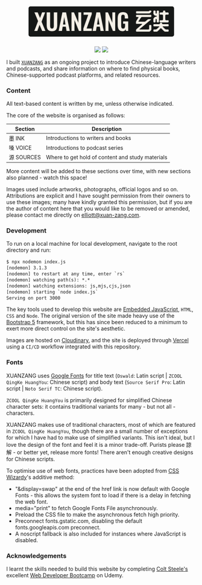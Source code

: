 <h1 align="center"><img src="./assets/xuanzang.png" width="386" height="80" style="border-radius: 5px;"></h1>

<p align="center">
  <a href="https://www.xuan-zang.com/"><img src="https://img.shields.io/github/deployments/essteer/xuan-zang/production?name=Vercel&?style=flat&logo=Vercel&label=Vercel"></a>
  <a href="https://snyk.io/test/github/essteer/xuan-zang"><img src="https://snyk.io/test/github/essteer/xuan-zang/badge.svg?name=Snyk&style=flat&logo=Snyk"></a>
</p>

I built [`XUANZANG`](https://www.xuan-zang.com) as an ongoing project to introduce Chinese-language writers and podcasts, and share information on where to find physical books, Chinese-supported podcast platforms, and related resources.

### Content

All text-based content is written by me, unless otherwise indicated.

The core of the website is organised as follows:

| Section    | Description                                      |
| ---------- | ------------------------------------------------ |
| 墨 INK     | Introductions to writers and books               |
| 嗓 VOICE   | Introductions to podcast series                  |
| 源 SOURCES | Where to get hold of content and study materials |

More content will be added to these sections over time, with new sections also planned - watch this space!

Images used include artworks, photographs, official logos and so on. Attributions are explicit and I have sought permission from their owners to use these images; many have kindly granted this permission, but if you are the author of content here that you would like to be removed or amended, please contact me directly on [elliott@xuan-zang.com](elliott@xuan-zang.com).

### Development

To run on a local machine for local development, navigate to the root directory and run:

```console
$ npx nodemon index.js
[nodemon] 3.1.3
[nodemon] to restart at any time, enter `rs`
[nodemon] watching path(s): *.*
[nodemon] watching extensions: js,mjs,cjs,json
[nodemon] starting `node index.js`
Serving on port 3000
```

The key tools used to develop this website are [Embedded JavaScript](https://ejs.co/), `HTML`, `CSS` and `Node`. The original version of the site made heavy use of the [Bootstrap 5](https://getbootstrap.com/) framework, but this has since been reduced to a minimum to exert more direct control on the site's aesthetic.

Images are hosted on [Cloudinary](https://cloudinary.com/), and the site is deployed through [Vercel](https://vercel.com/) using a `CI/CD` workflow integrated with this repository.


### Fonts

XUANZANG uses [Google Fonts](https://fonts.google.com/) for title text (`Oswald`: Latin script | `ZCOOL QingKe HuangYou`: Chinese script) and body text (`Source Serif Pro`: Latin script | `Noto Serif TC`: Chinese script).

`ZCOOL QingKe HuangYou` is primarily designed for simplified Chinese character sets: it contains traditional variants for many - but not all - characters.

XUANZANG makes use of traditional characters, most of which are featured in `ZCOOL QingKe HuangYou`, though there are a small number of exceptions for which I have had to make use of simplified variants. This isn't ideal, but I love the design of the font and feel it is a minor trade-off. Purists please 諒解 - or better yet, release more fonts! There aren't enough creative designs for Chinese scripts.

To optimise use of web fonts, practices have been adopted from [CSS Wizardy](https://csswizardry.com/2020/05/the-fastest-google-fonts/)'s additive method:

- "&display=swap" at the end of the href link is now default with Google Fonts - this allows the system font to load if there is a delay in fetching the web font.
- media="print" to fetch Google Fonts File asynchronously.
- Preload the CSS file to make the asynchronous fetch high priority.
- Preconnect fonts.gstatic.com, disabling the default fonts.googleapis.com preconnect.
- A noscript fallback is also included for instances where JavaScript is disabled.

### Acknowledgements

I learnt the skills needed to build this website by completing [Colt Steele's](https://www.youtube.com/channel/UCrqAGUPPMOdo0jfQ6grikZw) excellent [Web Developer Bootcamp](https://www.udemy.com/course/the-web-developer-bootcamp/?couponCode=LETSLEARNNOW) on Udemy.
